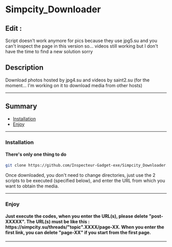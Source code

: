 # Simpcity_Downloader

## Edit : 

Script doesn't work anymore for pics because they use jpg5.su and you can't inspect the page in this version so... videos still working but I don't have the time to find a new solution sorry


## Description  
Download photos hosted by jpg4.su and videos by saint2.su (for the moment... I'm working on it to download media from other hosts)

---------------------------------------------------------------------------------------

## Summary
- [Installation](#Installation)
- [Enjoy](#Enjoy)

---------------------------------------------------------------------------------------

### Installation

<h4>There's only one thing to do</h4>  

```bash
git clone https://github.com/Inspecteur-Gadget-exe/Simpcity_Downloader.git
```

Once downloaded, you don't need to change directories, just use the 2 scripts to be executed (specified below), and enter the URL from which you want to obtain the media.  

---------------------------------------------------------------------------------------

### Enjoy

<h4>Just execute the codes, when you enter the URL(s), please delete "post-XXXXX".  
The URL(s) must be like this : https://simpcity.su/threads/"topic".XXXX/page-XX. When you enter the first link, you can delete "page-XX" if you start from the first page.</h4>  


---------------------------------------------------------------------------------------
